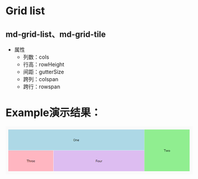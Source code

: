 # Grid list
## md-grid-list、md-grid-tile
* 属性
	* 列数：cols
	* 行高：rowHeight
	* 间距：gutterSize
	* 跨列：colspan
	* 跨行：rowspan

# Example演示结果：
![Example](grid-list_example.png)